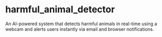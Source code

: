 # harmful_animal_detector
An AI-powered system that detects harmful animals in real-time using a webcam and alerts users instantly via email and browser notifications.

